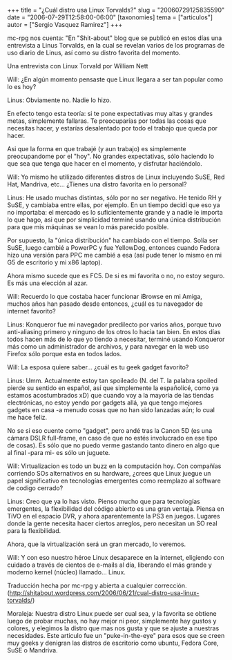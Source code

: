 +++
title = "¿Cuál distro usa Linux Torvalds?"
slug = "20060729125835590"
date = "2006-07-29T12:58:00-06:00"
[taxonomies]
tema = ["articulos"]
autor = ["Sergio Vasquez Ramirez"]
+++

mc-rpg nos cuenta: "En "Shit-about" blog que se publicó en estos días
una entrevista a Linus Torvalds, en la cual se revelan varios de los
programas de uso diario de Linus, así como su distro favorita del
momento.

Una entrevista con Linux Torvald por William Nett

<!-- more -->
Will: ¿En algún momento pensaste que Linux llegara a ser tan popular
como lo es hoy?

Linus: Obviamente no. Nadie lo hizo.

En efecto tengo esta teoría: si te pone expectativas muy altas y grandes
metas, simplemente fallaras. Te preocuparías por todas las cosas que
necesitas hacer, y estarías desalentado por todo el trabajo que queda
por hacer.

Asi que la forma en que trabajé (y aun trabajo) es simplemente
preocupandome por el "hoy". No grandes expectativas, sólo haciendo lo
que sea que tenga que hacer en el momento, y disfrutar haciéndolo.

Will: Yo mismo he utilizado diferentes distros de Linux incluyendo SuSE,
Red Hat, Mandriva, etc… ¿Tienes una distro favorita en lo personal?

Linus: He usado muchas distintas, sólo por no ser negativo. He tenido RH
y SuSE, y cambiaba entre ellas, por ejemplo. En un tiempo decidí que eso
ya no importaba: el mercado es lo suficientemente grande y a nadie le
importa lo que hago, asi que por simplicidad terminé usando una única
distribución para que mis máquinas se vean lo más parecido posible.

Por supuesto, la "única distribución" ha cambiado con el tiempo. Solía
ser SuSE, luego cambié a PowerPC y fue YellowDog, entonces cuando Fedora
hizo una versión para PPC me cambié a esa (así pude tener lo mismo en mi
G5 de escritorio y mi x86 laptop).

Ahora mismo sucede que es FC5. De si es mi favorita o no, no estoy
seguro. Es más una elección al azar.

Will: Recuerdo lo que costaba hacer funcionar iBrowse en mi Amiga,
muchos años han pasado desde entonces, ¿cuál es tu navegador de internet
favorito?

Linus: Konqueror fue mi navegador predilecto por varios años, porque
tuvo anti-aliasing primero y ninguno de los otros lo hacia tan bien. En
estos días todos hacen más de lo que yo tiendo a necesitar, terminé
usando Konqueror más como un administrador de archivos, y para navegar
en la web uso Firefox sólo porque esta en todos lados.

Will: La esposa quiere saber… ¿cuál es tu geek gadget favorito?

Linus: Umm. Actualmente estoy tan spoileado (N. del T. la palabra
spoiled pierde su sentido en español, así que simplemente la españolicé,
como ya estamos acostumbrados xD) que cuando voy a la mayoría de las
tiendas electrónicas, no estoy yendo por gadgets allá, ya que tengo
mejores gadgets en casa -a menudo cosas que no han sido lanzadas aún; lo
cual me hace feliz.

No se si eso cuente como "gadget", pero andé tras la Canon 5D (es una
cámara DSLR full-frame, en caso de que no estés involucrado en ese tipo
de cosas). Es sólo que no puedo verme gastando tanto dinero en algo que
al final -para mi- es sólo un juguete.

Will: Virtualizacion es todo un buzz en la computación hoy. Con
compañías corriendo SOs alternativos en su hardware, ¿crees que Linux
juegue un papel significativo en tecnologías emergentes como reemplazo
al software de codigo cerrado?

Linus: Creo que ya lo has visto. Pienso mucho que para tecnologías
emergentes, la flexibilidad del código abierto es una gran ventaja.
Piensa en TiVO en el espacio DVR, y ahora aparentemente la PS3 en
juegos. Lugares donde la gente necesita hacer ciertos arreglos, pero
necesitan un SO real para la flexibilidad.

Ahora, que la virtualización será un gran mercado, lo veremos.

Will: Y con eso nuestro héroe Linux desaparece en la internet, eligiendo
con cuidado a través de cientos de e-mails al día, liberando el más
grande y moderno kernel (núcleo) llamado… Linux.

Traducción hecha por mc-rpg y abierta a cualquier corrección.
(<a href="http://shitabout.wordpress.com/2006/06/21/cual-distro-usa-linux-torvalds/">http://shitabout.wordpress.com/2006/06/21/cual-distro-usa-linux-torvalds/</a>)

Moraleja: Nuestra distro Linux puede ser cual sea, y la favorita se
obtiene luego de probar muchas, no hay mejor ni peor, simplemente hay
gustos y colores, y elegimos la distro que mas nos gusta y que se ajuste
a nuestras necesidades. Este articulo fue un "puke-in-the-eye" para esos
que se creen muy geeks y denigran las distros de escritorio como ubuntu,
Fedora Core, SuSE o Mandriva.
